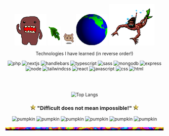 <!-- ![Header](./header.gif) -->
<div align="center">
  
![domo](./alldo-mo.gif) ![text decoration](./leafdrop.gif) ![angel](./M.angel010.gif) ![earth](./earthspin.gif) ![angel](./manswim_bf16.gif)


</div>
 
<div align="center">
 
 <!-- ![cute cat in hammok](./swingham.gif) -->

  Technologies I have learned (in reverse order!)
  
  <div>
  
  <!--https://devicon.dev/-->


  <img src="https://cdn.jsdelivr.net/gh/devicons/devicon/icons/php/php-original.svg" title="php" alt="php" width=50 height=50 />
            
  <img src="https://cdn.jsdelivr.net/gh/devicons/devicon/icons/nextjs/nextjs-line.svg" title="nextjs" alt="nextjs" width=50 height=50 />
          
  <img src="https://cdn.jsdelivr.net/gh/devicons/devicon/icons/handlebars/handlebars-original.svg" title="handlebars" alt="handlebars" width=50 height=50 />
          
  <img src="https://cdn.jsdelivr.net/gh/devicons/devicon/icons/typescript/typescript-original.svg" title="typescript" alt="typescript" width=50 height=50 />

  <img src="https://cdn.jsdelivr.net/gh/devicons/devicon/icons/sass/sass-original.svg" title="sass" alt="sass" width=50 height=50 />       
  
  <img src="https://cdn.jsdelivr.net/gh/devicons/devicon/icons/mongodb/mongodb-original-wordmark.svg" title="mongodb" alt="mongodb" width=50 height=50 />
          
  <img src="https://cdn.jsdelivr.net/gh/devicons/devicon/icons/express/express-original-wordmark.svg" title="express" alt="express" width=50 height=50 />
  
 <img src="https://cdn.jsdelivr.net/gh/devicons/devicon/icons/nodejs/nodejs-plain-wordmark.svg" title="node" alt="node" width=50 height=50 />

  <img src="https://cdn.jsdelivr.net/gh/devicons/devicon/icons/tailwindcss/tailwindcss-plain.svg" title="tailwindcss" alt="tailwindcss" width=50 height=50 />
          
  <img src="https://cdn.jsdelivr.net/gh/devicons/devicon/icons/react/react-original-wordmark.svg" title="react" alt="react" width=50 height=50 />
          
  <img src="https://cdn.jsdelivr.net/gh/devicons/devicon/icons/javascript/javascript-original.svg" title="javascript" alt="javascript" width=50 height=50 />

  <img src="https://cdn.jsdelivr.net/gh/devicons/devicon/icons/css3/css3-plain-wordmark.svg" title="css" alt="css" width=50 height=50 />
          
  <img src="https://cdn.jsdelivr.net/gh/devicons/devicon/icons/html5/html5-plain-wordmark.svg" title="html" alt="html" width=50 height=50 width=50 height=50 />
  </div>

  <br/>
  <br/>
  <br/>
  
<!-- <p>&nbsp;<img align="center" src="https://github-readme-stats.vercel.app/api?username=milkdromeda-333&show_icons=true&locale=en&theme=cobalt" alt="milkdromeda-333" /></p> -->
                                                                                                                                                                        
![Top Langs](https://github-readme-stats.vercel.app/api/top-langs/?username=milkdromeda-333&layout=compact&hide=python,ejs&theme=cobalt)
 
 ### ![point](./Point04.gif) "Difficult does not mean impossible!" ![point](./Point04.gif)
<!-- <img src="https://64.media.tumblr.com/c94c8323041f25ad8ff359ca19cb24be/tumblr_odiry4mNUZ1rzodufo1_400.gifv" alt="computer waterfall" /> -->

 <img src="https://64.media.tumblr.com/99948664edc2330933284a8c825eac54/025ced5ca01cf5ca-29/s100x200/22cca97025b7e7ddd1279d99d95c55b0a612befd.gifv" alt="pumpkin" />
<img src="https://64.media.tumblr.com/884c0d476db44a5a4d06dc6ba0778565/025ced5ca01cf5ca-db/s100x200/e8f5f2df3cf8b89be3697b570139cf124215fe01.gifv" alt="pumpkin" />
<img src="https://64.media.tumblr.com/756f0b50af8a9fcb07898b0c1177d81b/025ced5ca01cf5ca-07/s100x200/a4656f3307aae75e6f70aacb1f89d5955e58ab77.gifv" alt="pumpkin" />
<img src="https://64.media.tumblr.com/5f461afb76c314ed49963f21f20724dd/025ced5ca01cf5ca-1e/s100x200/18f6f56dde8be9de3f971fa13bf1fbb43b108899.gifv" alt="pumpkin" />
<img src="https://64.media.tumblr.com/1f4b3592890333b87d3e700a2e5cf3fb/025ced5ca01cf5ca-fb/s100x200/0efa9a9d106f0c5d50e012e54d2e9fcb469035cd.gifv" alt="pumpkin" />
<img src="https://64.media.tumblr.com/0ce998d2461cf1fa0abc32ae23617cf5/025ced5ca01cf5ca-6e/s100x200/34b90ae52ae34aa8b3f709d9aa462e34ec7cae8a.gifv" alt="pumpkin" />
  
![hr](./cookiehr.gif)

</div>

          
<!-- 
- [] add my favorite projects/links that i want people to checkout

-->
